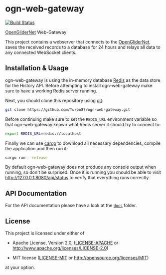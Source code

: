 ogn-web-gateway
==============================================================================

[![Build Status](https://travis-ci.org/Turbo87/ogn-web-gateway.svg?branch=master)](https://travis-ci.org/Turbo87/ogn-web-gateway)

[OpenGliderNet] Web-Gateway

[OpenGliderNet]: http://wiki.glidernet.org/

This project contains a webserver that connects to the [OpenGliderNet],
saves the received records to a database for 24 hours and relays all data to
any connected WebSocket clients.


Installation & Usage
------------------------------------------------------------------------------

ogn-web-gateway is using the in-memory database [Redis] as the data store for
the History API. Before attempting to install ogn-web-gateway make sure to
have a working Redis server running.

Next, you should clone this repository using [git]:

```bash
git clone https://github.com/Turbo87/ogn-web-gateway.git
```

Before continuing make sure to set the `REDIS_URL` environment variable so
that ogn-web-gateway known what Redis server it should try to connect to:

```bash
export REDIS_URL=redis://localhost
```

Finally we can use [cargo] to download all necessary dependencies, compile the
application and then run it:

```bash
cargo run --release
```

By default ogn-web-gateway does not produce any console output when running,
so don't be surprised. Once it is running you should be able to visit
<http://127.0.0.1:8080/api/status> to verify that everything runs correctly.

[Redis]: https://redis.io/
[git]: https://git-scm.com/
[cargo]: https://doc.rust-lang.org/cargo/


API Documentation
------------------------------------------------------------------------------

For the API documentation please have a look at the [`docs`](docs) folder.  


License
------------------------------------------------------------------------------

This project is licensed under either of

 - Apache License, Version 2.0, ([LICENSE-APACHE](LICENSE-APACHE) or
   <http://www.apache.org/licenses/LICENSE-2.0>)
   
 - MIT license ([LICENSE-MIT](LICENSE-MIT) or
   <http://opensource.org/licenses/MIT>)

at your option.
